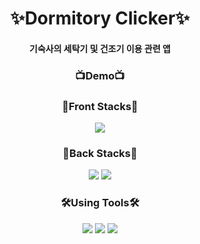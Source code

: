 <div align="center">

# ✨Dormitory Clicker✨

#### 기숙사의 세탁기 및 건조기 이용 관련 앱

### 📺Demo📺

### 🙉Front Stacks🙉
<img src="https://img.shields.io/badge/FLUTTER-02569B?style=for-the-badge&logo=flutter&logoColor=black">
  
### 🙈Back Stacks🙈
<img src="https://img.shields.io/badge/NODE.JS-339933?style=for-the-badge&logo=nodejs&logoColor=black">
<img src="https://img.shields.io/badge/MySQL-4479A1?style=for-the-badge&logo=mysql&logoColor=black">
  
### 🛠️Using Tools🛠️
<img src="https://img.shields.io/badge/Andriod Studio-3DDC84?style=for-the-badge&logo=andriodstudio&logoColor=black">
<img src="https://img.shields.io/badge/Visual Studio Code-007ACC?style=for-the-badge&logo=vscode&logoColor=black">
<img src="https://img.shields.io/badge/Amazon EC2-FF9900?style=for-the-badge&logo=ec2&logoColor=black">

</div>

